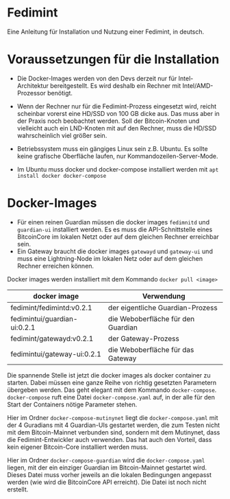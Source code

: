 # Fedimint
Eine Anleitung für Installation und Nutzung einer Fedimint, in deutsch.
# Voraussetzungen für die Installation
- Die Docker-Images werden von den Devs derzeit nur für Intel-Architektur bereitgestellt. Es wird deshalb ein Rechner mit Intel/AMD-Prozessor benötigt. 
- Wenn der Rechner nur für die Fedimint-Prozess eingesetzt wird, reicht scheinbar vorerst eine HD/SSD von 100 GB dicke aus. Das muss aber in der Praxis noch beobachtet werden. Soll der Bitcoin-Knoten und vielleicht auch ein LND-Knoten mit auf den Rechner, muss die HD/SSD wahrscheinlich viel größer sein.
- Betriebssystem muss ein gängiges Linux sein z.B. Ubuntu. Es sollte keine grafische Oberfläche laufen, nur Kommandozeilen-Server-Mode.

- Im Ubuntu muss docker und docker-compose installiert werden mit `apt install docker docker-compose`
# Docker-Images
- Für einen reinen Guardian müssen die docker images `fedimnitd` und `guardian-ui` installiert werden. Es es muss die API-Schnittstelle eines BitcoinCore im lokalen Netzt oder auf dem gleichen Rechner erreichbar sein.
- Ein Gateway braucht die docker images `gatewayd` und `gateway-ui` und muss eine Lightning-Node im lokalen Netz oder auf dem gleichen Rechner erreichen können. 

Docker images werden installiert mit dem Kommando `docker pull <image>`

| docker image | Verwendung |
|--|--|
| fedimint/fedimintd:v0.2.1 | der eigentliche Guardian-Prozess |
| fedimintui/guardian-ui:0.2.1 | die Weboberfläche für den Guardian|
| fedimint/gatewayd:v0.2.1 |  der Gateway-Prozess |
| fedimintui/gateway-ui:0.2.1 | die Weboberfläche für das Gateway |

Die spannende Stelle ist jetzt die docker images als docker container zu starten. Dabei müssen eine ganze Reihe von richtig gesetzten Parametern übergeben werden. Das geht elegant mit dem Kommando `docker-compose`.
`docker-compose` ruft eine Datei `docker-compose.yaml` auf, in der alle für den Start der Containers nötige Parameter stehen.

Hier im Ordner `docker-compose-mutinynet` liegt die `docker-compose.yaml` mit der 4 Guradians mit 4 Guardian-UIs gestartet werden, die zum Testen nicht mit dem Bitcoin-Mainnet verbunden sind, sondern mit dem Mutinynet, dass die Fedimint-Entwickler auch verwenden. Das hat auch den Vorteil, dass kein eigener Bitcoin-Core installiert werden muss.

Hier im Ordner `docker-compose-guardian` wird die `docker-compose.yaml` liegen, mit der ein einziger Guardian im Bitcoin-Mainnet gestartet wird. Dieses Datei muss vorher jeweils an die lokalen Bedingungen angepasst werden (wie wird die BitcoinCore API erreicht). Die Datei ist noch nicht erstellt.






<!--stackedit_data:
eyJoaXN0b3J5IjpbMjMxNjExNjc5LC0xMTQwNTk5NzcwLC00ND
gzOTcyNiwxODU0NDE3ODg0XX0=
-->